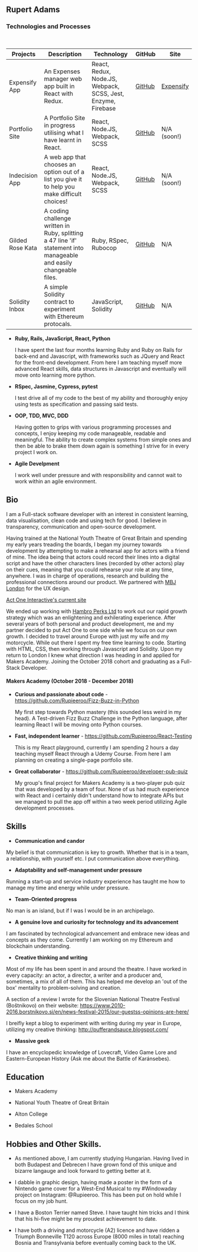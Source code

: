 ## Rupert Adams

### Technologies and Processes
<a href="https://sourcerer.io/rupieeroo"><img src="https://img.shields.io/badge/JavaScript-513%20commits-orange.svg" alt=""></a> <a href="https://sourcerer.io/rupieeroo"><img src="https://img.shields.io/badge/Ruby-243%20commits-orange.svg" alt=""></a> <a href="https://sourcerer.io/rupieeroo"><img src="https://img.shields.io/badge/Python-60%20commits-orange.svg" alt=""></a> <a href="https://sourcerer.io/rupieeroo"><img src="https://img.shields.io/badge/SQL-17%20commits-orange.svg" alt=""></a>

| Projects         | Description                                                                                                         | Technology                                         | GitHub                                          | Site                                        |
|------------------|---------------------------------------------------------------------------------------------------------------------|----------------------------------------------------|-------------------------------------------------|---------------------------------------------|
| Expensify App    | An Expenses manager web app built in React with Redux.                                                              | React, Redux, Node.JS, Webpack, SCSS, Jest, Enzyme, Firebase | [GitHub](https://github.com/Rupieeroo/Expensify-App)      | [Expensify](https://expensify-app-rupiee.herokuapp.com/) |
| Portfolio Site   | A Portfolio Site in progress utilising what I have learnt in React.                                                 | React, Node.JS, Webpack, SCSS                      | [GitHub](https://github.com/Rupieeroo/Portfolio-Learning) | N/A (soon!)                                 |
| Indecision App   | A web app that chooses an option out of a list you give it to help you make difficult choices!                      | React, Node.JS, Webpack, SCSS                      | [GitHub](https://github.com/Rupieeroo/Indecision-App)     | N/A (soon!)                                 |
| Gilded Rose Kata | A coding challenge written in Ruby, splitting a 47 line 'if' statement into manageable and easily changeable files. | Ruby, RSpec, Rubocop                               | [GitHub](https://github.com/Rupieeroo/Gilded-Rose)        | N/A                                         |
| Solidity Inbox   | A simple Solidity contract to experiment with Ethereum protocals.                                                   | JavaScript, Solidity                               | [GitHub](https://github.com/Rupieeroo/Inbox-sol)          | N/A                                         |
- **Ruby, Rails, JavaScript, React, Python**

  I have spent the last four months learning Ruby and Ruby on Rails for back-end and Javascript, with frameworks such as         JQuery and React for the front-end development. From here I am teaching myself more advanced React skills, data structures     in Javascript and eventually will move onto learning more python.
  
- **RSpec, Jasmine, Cypress, pytest**

  I test drive all of my code to the best of my ability and thoroughly enjoy using tests as specification and passing said       tests.
  
- **OOP, TDD, MVC, DDD**

  Having gotten to grips with various programming processes and concepts, I enjoy keeping my code manageable, readable and       meaningful. The ability to create complex systems from simple ones and then be able to brake them down again is something I   strive for in every project I work on.

- **Agile Develpment**

  I work well under pressure and with responsibility and cannot wait to work within an agile environment.
  
## Bio

I am a Full-stack software developer with an interest in consistent learning, data visualisation, clean code and using tech for good. I believe in transparency, communication and open-source development.

Having trained at the National Youth Theatre of Great Britain and spending my early years treading the boards, I began my journey towards development by attempting to make a rehearsal app for actors with a friend of mine. The idea being that actors could record their lines into a digital script and have the other characters lines (recorded by other actors) play on their cues, meaning that you could rehearse your role at any time, anywhere. I was in charge of operations, research and building the professional connections around our product. We partnered with [MBJ London](https://mbj.london/ "MBJ London") for the UX design.

[Act One Interactive's current site](https://www.actoneinteractive.co.uk/)

We ended up working with [Hambro Perks Ltd](https://www.hambroperks.com/ "Hambro Perks Ltd") to work out our rapid growth strategy which was an enlightening and exhilerating experience. After several years of both personal and product development, me and my partner decided to put Act One to one side while we focus on our own growth. I decided to travel around Europe with just my wife and my motorcycle. While out there I spent my free time learning to code. Starting with HTML, CSS, then working through Javascript and Solidity. Upon my return to London I knew what direction I was heading in and applied for Makers Academy. Joining the October 2018 cohort and graduating as a Full-Stack Developer.

#### Makers Academy (October 2018 - December 2018)

- **Curious and passionate about code** - https://github.com/Rupieeroo/Fizz-Buzz-in-Python

  My first step towards Python mastery (this sounded less weird in my head). A Test-driven Fizz Buzz Challenge in the Python     language, after learning React I will be moving onto Python courses.

- **Fast, independent learner** - https://github.com/Rupieeroo/React-Testing
 
  This is my React playground, currently I am spending 2 hours a day teaching myself React through a Udemy Course. From here I   am planning on creating a single-page portfolio site. 
  
- **Great collaborator** - https://github.com/Rupieeroo/developer-pub-quiz

  My group's final project for Makers Academy is a two-player pub quiz that was developed by a team of four. None of us had     much experience with React and i certainly didn't understand how to integrate APIs but we managed to pull the app off within   a two week period utilizing Agile development processes.

## Skills

- **Communication and candor**

My belief is that communication is key to growth. Whether that is in a team, a relationship, with yourself etc. I put communication above everything.

- **Adaptability and self-management under pressure**

Running a start-up and service industry experience has taught me how to manage my time and energy while under pressure.

- **Team-Oriented progress**

No man is an island, but if I was I would be in an archipelago.

- **A genuine love and curiosity for technology and its advancement**

I am fascinated by technological advancement and embrace new ideas and concepts as they come. Currently I am working on my Ethereum and blockchain understanding.

- **Creative thinking and writing**

Most of my life has been spent in and around the theatre. I have worked in every capacity: an actor, a director, a writer and a producer and, sometimes, a mix of all of them. This has helped me develop an 'out of the box' mentality to problem-solving and creation.

 A section of a review I wrote for the Slovenian National Theatre Festival (Boštnikovo) on their website:
 https://www.2010-2016.borstnikovo.si/en/news-festival-2015/our-guestss-opinions-are-here/

 I breifly kept a blog to experiment with writing during my year in Europe, utilizing my creative thinking:
 http://pufferandsauce.blogspot.com/

- **Massive geek**

I have an encyclopedic knowledge of Lovecraft, Video Game Lore and Eastern-European History (Ask me about the Battle of Karánsebes).

## Education

- Makers Academy

- National Youth Theatre of Great Britain

- Alton College

- Bedales School

## Hobbies and Other Skills.

- As mentioned above, I am currently studying Hungarian. Having lived in both Budapest and Debrecen I have grown fond of this   unique and bizarre langauge and look forward to getting better at it.

- I dabble in graphic design, having made a poster in the form of a Nintendo game cover for a West-End Musical to my             #Windowaday project on Instagram: @Rupieeroo. This has been put on hold while I focus on my job hunt.

- I have a Boston Terrier named Steve. I have taught him tricks and I think that his hi-five might be my proudest achievement   to date.

- I have both a driving and motorcycle (A2) licence and have ridden a Triumph Bonneville T120 across Europe (8000 miles in       total) reaching Bosnia and Transylvania before eventually coming back to the UK.

